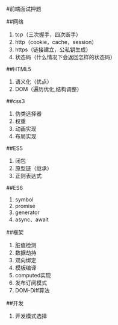 #前端面试押题

##网络
1. tcp（三次握手，四次断手）
2. http（cookie，cache，session）
3. https（链接建立，公私钥生成）
4. 状态码（什么情况下会返回怎样的状态码）


##HTML5
1. 语义化（优点）
2. DOM（遍历优化,结构调整）


##css3
1. 伪类选择器
2. 权重
3. 动画实现
4. 布局实现

##ES5
1. 闭包
2. 原型链（继承）
3. 正则表达式

##ES6
1. symbol
2. promise
3. generator
4. async、await

##框架
1. 脏值检测
2. 数据劫持
3. 双向绑定
4. 模板编译
5. computed实现
6. 发布订阅模式
7. DOM-Diff算法

##开发
1. 开发模式选择